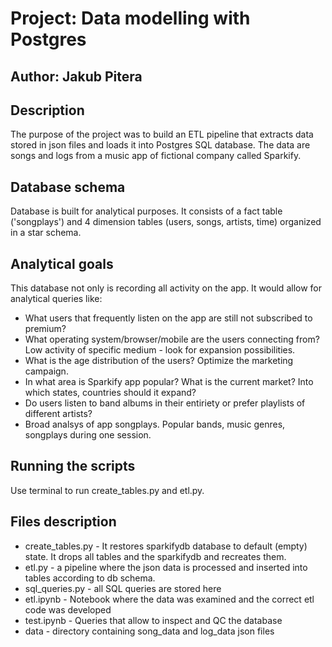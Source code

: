 # Project: Data modelling with Postgres
## Author: Jakub Pitera

## Description
The purpose of the project was to build an ETL pipeline that extracts data stored in json files and loads it into Postgres SQL database.
The data are songs and logs from a music app of fictional company called Sparkify.

## Database schema
Database is built for analytical purposes. It consists of a fact table ('songplays') and 4 dimension tables (users, songs, artists, time) organized in a star schema.

## Analytical goals
This database not only is recording all activity on the app. It would allow for analytical queries like:
* What users that frequently listen on the app are still not subscribed to premium? 
* What operating system/browser/mobile are the users connecting from? Low activity of specific medium - look for expansion possibilities.
* What is the age distribution of the users? Optimize the marketing campaign.
* In what area is Sparkify app popular? What is the current market? Into which states, countries should it expand?
* Do users listen to band albums in their entiriety or prefer playlists of different artists?
* Broad analsys of app songplays. Popular bands, music genres, songplays during one session. 

## Running the scripts
Use terminal to run create_tables.py and etl.py.

## Files description
* create_tables.py - It restores sparkifydb database to default (empty) state. It drops all tables and the sparkifydb and recreates them.
* etl.py - a pipeline where the json data is processed and inserted into tables according to db schema.
* sql_queries.py - all SQL queries are stored here
* etl.ipynb - Notebook where the data was examined and the correct etl code was developed
* test.ipynb - Queries that allow to inspect and QC the database
* data - directory containing song_data and log_data json files
